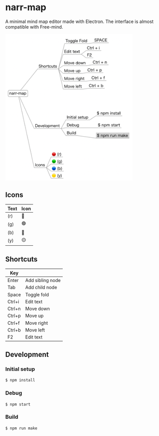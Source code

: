 # narr-map

A minimal mind map editor made with Electron. The interface is almost compatible with Free-mind.

<img src="./docs/screen0.png" width="400px">

## Icons

| Text | Icon    |
| ---- | ----  |
| (r)  | :red_circle:   |
| (g)  | :green_circle:  |
| (b)  | :large_blue_circle:   |
| (y)  | :yellow_circle:  |



## Shortcuts

| Key |     |
| ---- | ----  |
| Enter   | Add sibling node |
| Tab     | Add child node |
| Space   | Toggle fold   |
| Ctrl+i  | Edit text  |
| Ctrl+n  | Move down  |
| Ctrl+p  | Move up  |
| Ctrl+f  | Move right |
| Ctrl+b  | Move left |
| F2      | Edit text  |



## Development

### Initial setup

```
$ npm install
```


### Debug

```
$ npm start
```


### Build

```
$ npm run make
```
